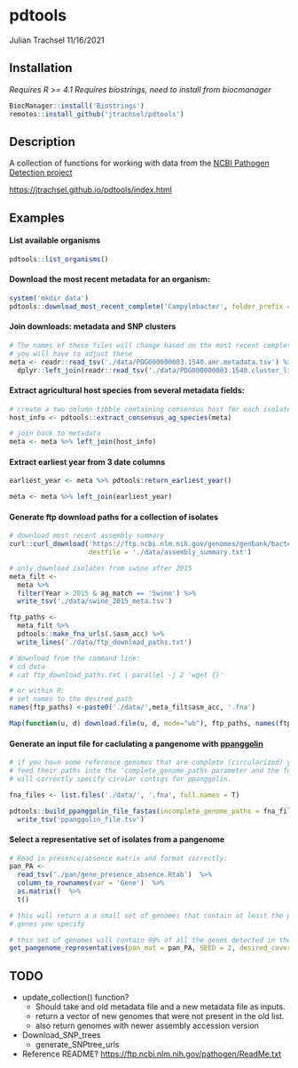 pdtools
================
Julian Trachsel
11/16/2021

## Installation

*Requires R &gt;= 4.1* *Requires biostrings, need to install from
biocmanager*

``` r
BiocManager::install('Biostrings')
remotes::install_github('jtrachsel/pdtools')
```

## Description

A collection of functions for working with data from the [NCBI Pathogen
Detection project](https://www.ncbi.nlm.nih.gov/pathogens/)

<https://jtrachsel.github.io/pdtools/index.html>

## Examples

#### List available organisms

``` r
pdtools::list_organisms()
```

#### Download the most recent metadata for an organism:

``` r
system('mkdir data')
pdtools::download_most_recent_complete('Campylobacter', folder_prefix = './data/')
```

#### Join downloads: metadata and SNP clusters

``` r
# The names of these files will change based on the most recent complete data
# you will have to adjust these
meta <- readr::read_tsv('./data/PDG000000003.1540.amr.metadata.tsv') %>% 
  dplyr::left_join(readr::read_tsv('./data/PDG000000003.1540.cluster_list.tsv'))
```

#### Extract agricultural host species from several metadata fields:

``` r
# create a two column tibble containing consensus host for each isolate
host_info <- pdtools::extract_consensus_ag_species(meta)

# join back to metadata
meta <- meta %>% left_join(host_info)
```

#### Extract earliest year from 3 date columns

``` r
earliest_year <- meta %>% pdtools:return_earliest_year()

meta <- meta %>% left_join(earliest_year)
```

#### Generate ftp download paths for a collection of isolates

``` r
# download most recent assembly summary
curl::curl_download('https://ftp.ncbi.nlm.nih.gov/genomes/genbank/bacteria/assembly_summary.txt',
                    destfile = './data/assembly_summary.txt')

# only download isolates from swine after 2015
meta_filt <-
  meta %>%
  filter(Year > 2015 & ag_match == 'Swine') %>% 
  write_tsv('./data/swine_2015_meta.tsv')

ftp_paths <- 
  meta_filt %>% 
  pdtools::make_fna_urls(.$asm_acc) %>% 
  write_lines('./data/ftp_download_paths.txt')

# download from the command line:
# cd data
# cat ftp_download_paths.txt | parallel -j 2 'wget {}'

# or within R:
# set names to the desired path 
names(ftp_paths) <-paste0('./data/',meta_filt$asm_acc, '.fna')

Map(function(u, d) download.file(u, d, mode="wb"), ftp_paths, names(ftp_paths))
```

#### Generate an input file for caclulating a pangenome with [ppanggolin](https://github.com/labgem/PPanGGOLiN)

``` r
# if you have some reference genomes that are complete (circularized) you can 
# feed their paths into the 'complete_genome_paths parameter and the function
# will correctly specify cirular contigs for ppanggolin.  

fna_files <- list.files('./data/', '.fna', full.names = T)

pdtools::build_ppanggolin_file_fastas(incomplete_genome_paths = fna_files) %>% 
  write_tsv('ppanggolin_file.tsv')
```

#### Select a representative set of isolates from a pangenome

``` r
# Read in presence/absence matrix and format correctly:
pan_PA <-
  read_tsv('./pan/gene_presence_absence.Rtab')  %>% 
  column_to_rownames(var = 'Gene')  %>% 
  as.matrix()  %>% 
  t()

# this will return a a small set of genomes that contain at least the proportion of
# genes you specify

# this set of genomes will contain 99% of all the genes detected in the pangenome
get_pangenome_representatives(pan_mat = pan_PA, SEED = 2, desired_coverage = .99)
```

## TODO

-   update\_collection() function?
    -   Should take and old metadata file and a new metadata file as
        inputs.  
    -   return a vector of new genomes that were not present in the old
        list.
    -   also return genomes with newer assembly accession version
-   Download\_SNP\_trees
    -   generate\_SNPtree\_urls
-   Reference README? <https://ftp.ncbi.nlm.nih.gov/pathogen/ReadMe.txt>
